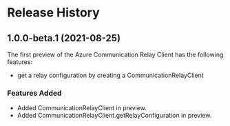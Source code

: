 # Release History

## 1.0.0-beta.1 (2021-08-25)

The first preview of the Azure Communication Relay Client has the following features:

- get a relay configuration by creating a CommunicationRelayClient

### Features Added
- Added CommunicationRelayClient in preview.
- Added CommunicationRelayClient.getRelayConfiguration in preview.
